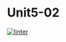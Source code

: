 # Unit5-02
 [![linter](https://github.com/Liyajoseph/Unit5-02/workflows/linter/badge.svg)](https://github.com/marketplace/actions/super-linter)
